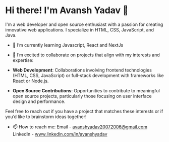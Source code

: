 # Hi there! I'm Avansh Yadav 👋

I'm a web developer and open source enthusiast with a passion for creating innovative web applications. I specialize in HTML, CSS, JavaScript, and Java.

- 🌱 I’m currently learning Javascript, React and NextJs
- 👯 I’m excited to collaborate on projects that align with my interests and expertise:

- **Web Development**: Collaborations involving frontend technologies (HTML, CSS, JavaScript) or full-stack development with frameworks like React or Node.js.
- **Open Source Contributions**: Opportunities to contribute to meaningful open source projects, particularly those focusing on user interface design and performance.

Feel free to reach out if you have a project that matches these interests or if you’d like to brainstorm ideas together!
- 📫 How to reach me: Email - avanshyadav20072006@gmail.com
                      LinkedIn - www.linkedin.com/in/avanshyadav

